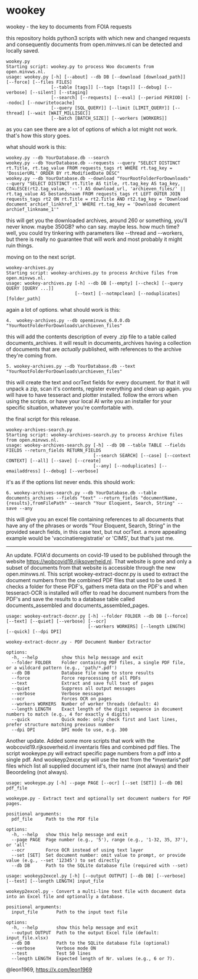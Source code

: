 # wookey
wookey - the key to documents from FOIA requests

this repository holds python3 scripts with which new and changed requests and consequently documents from open.minvws.nl can be detected and locally saved.

```
wookey.py
Starting script: wookey.py to process Woo documents from open.minvws.nl.
usage: wookey.py [-h] [--about] --db DB [--download [download_path]] [--force] [--files FILES] 
                 [--table [tags]] [--tags [tags]] [--debug] [--verbose] [--silent] [--staging]
                 [--search] [--requests] [--eval] [--period PERIOD] [--nodoc] [--nowritetocache] 
                 [--query [SQL_QUERY]] [--limit [LIMIT_QUERY]] [--thread] [--wait [WAIT_MILLISEC]] 
                 [--batch [BATCH_SIZE]] [--workers [WORKERS]]
```
as you can see there are a lot of options of which a lot might not work. that's how this story goes.

what should work is this:
```
wookey.py --db YourDatabase.db --search
wookey.py --db YourDatabase.db --requests --query "SELECT DISTINCT rt.Title, rt.tag_value FROM requests_tags rt WHERE rt.tag_key = 'DossierURL' ORDER BY rt.ModifiedDate DESC"
wookey.py --db YourDatabase.db --download "YourRootFolderForDownloads" --query "SELECT DISTINCT rt.Title AS title, rt.tag_key AS tag_key, COALESCE(rt2.tag_value, '--') AS download_url, 'archieven_files/' || rt.tag_value AS bestandsnaam FROM requests_tags rt LEFT OUTER JOIN requests_tags rt2 ON rt.Title = rt2.Title AND rt2.tag_key = 'Download document archief_linkhref_1' WHERE rt.tag_key = 'Download document archief_linkname_1'"
```

this will get you the downloaded archives, around 260 or something, you'll never know. maybe 350GB? who can say. maybe less. how much time? well, you could try tinkering with parameters like --thread and --workers, but there is really no guarantee that will work and most probably it might ruin things.

moving on to the next script.

```
wookey-archives.py
Starting script: wookey-archives.py to process Archive files from open.minvws.nl.
usage: wookey-archives.py [-h] --db DB [--empty] [--check] [--query QUERY [QUERY ...]]
                          [--text] [--notmpclean] [--noduplicates] [folder_path]
```

again a lot of options. what should work is this:
```
4.  wookey-archives.py --db openminvws_6.0.0.db "YourRootFolderForDownloads\archieven_files"
```
this will add the contents description of every .zip file to a table called documents_archives. it will result in documents_archives having a collection of documents that are *actually* published, with references to the archive they're coming from.
```
5. wookey-archives.py --db YourDatabase.db --text "YourRootFolderForDownloads\archieven_files"
```
this will create the text and ocrText fields for every document. for that it will unpack a zip, scan it's contents, register everything and clean up again. you will have to have tesseract and plotter installed. follow the errors when using the scripts. or have your local AI write you an installer for your specific situation, whatever you're comfortable with.

the final script for this release.

```
wookey-archives-search.py
Starting script: wookey-archives-search.py to process Archive files from open.minvws.nl.
usage: wookey-archives-search.py [-h] --db DB --table TABLE --fields FIELDS --return_fields RETURN_FIELDS
                                 [--search SEARCH] [--case] [--context CONTEXT] [--all] [--save] [--create]
                                 [--any] [--noduplicates] [--emailaddress] [--debug] [--verbose]
```

it's as if the options list never ends. this should work:
```
6. wookey-archives-search.py --db YourDatabase.db --table documents_archives --fields "text" --return_fields "documentName,{results},fromFilePath" --search "Your Eloquent, Search, String" --save --any
```
this will give you an excel file containing references to all documents that have any of the phrases or words "Your Eloquent, Search, String" in the provided search fields, in this case text, but nut ocrText. a more appealing example would be 'vaccinatieregistratie' or 'CIMS', but that's just me.

----

An update. FOIA'd documents on covid-19 used to be published through the website https://wobcovid19.rijksoverheid.nl. That website is gone and only a subset of documents from that website is accessible through the new open.minvws.nl. This script wookey-extract-docnr.py is used to extract the document numbers from the combined PDF files that used to be used. It checks a folder for these PDF's, gathers meta data on the PDF's and when tesseract-OCR is installed will offer to read he document numbers from the PDF's and save the results to a database table called documents_assembled and documents_assembled_pages.

```
usage: wookey-extract-docnr.py [-h] --folder FOLDER --db DB [--force] [--text] [--quiet] [--verbose] [--ocr]
                               [--workers WORKERS] [--length LENGTH] [--quick] [--dpi DPI]

wookey-extract-docnr.py - PDF Document Number Extractor

options:
  -h, --help         show this help message and exit
  --folder FOLDER    Folder containing PDF files, a single PDF file, or a wildcard pattern (e.g., 'path/*.pdf')
  --db DB            Database file name to store results
  --force            Force reprocessing of all PDFs
  --text             Extract and save full text of pages
  --quiet            Suppress all output messages
  --verbose          Verbose messages
  --ocr              Forces OCR on pages
  --workers WORKERS  Number of worker threads (default: 4)
  --length LENGTH    Exact length of the digit sequence in document numbers to match (e.g., 4 for exactly 4 digits)
  --quick            Quick mode: only check first and last lines, prefer structure matching previous number
  --dpi DPI          DPI mode to use, e.g. 300
```
Another update. Added some more scripts that work with the wobcovid19.rijksoverheid.nl inventaris files and combined pdf files. The script wookeype.py will extract specific page numbers from a pdf into a single pdf. And wookeyp2excel.py will use the text from the \*inventaris\*.pdf files which list all supplied document id's, their name (not always) and their Beoordeling (not always).

```
usage: wookeype.py [-h] --page PAGE [--ocr] [--set [SET]] [--db DB] pdf_file

wookeype.py - Extract text and optionally set document numbers for PDF pages.

positional arguments:
  pdf_file     Path to the PDF file

options:
  -h, --help   show this help message and exit
  --page PAGE  Page number (e.g., '5'), range (e.g., '1-32, 35, 37'), or 'all'
  --ocr        Force OCR instead of using text layer
  --set [SET]  Set document number: omit value to prompt, or provide value (e.g., --set '12345') to set directly
  --db DB      Path to the SQLite database file (required with --set)
```

```
usage: wookeyp2excel.py [-h] [--output OUTPUT] [--db DB] [--verbose] [--test] [--length LENGTH] input_file

wookeyp2excel.py - Convert a multi-line text file with document data into an Excel file and optionally a database.

positional arguments:
  input_file       Path to the input text file

options:
  -h, --help       show this help message and exit
  --output OUTPUT  Path to the output Excel file (default: input_file.xlsx)
  --db DB          Path to the SQLite database file (optional)
  --verbose        Verbose mode ON
  --test           Test 50 lines
  --length LENGTH  Expected length of Nr. values (e.g., 6 or 7).
```

@leon1969, https://x.com/leon1969
